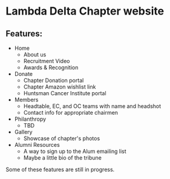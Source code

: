 # Lambda Delta Chapter website
## Features:
- Home
  - About us
  - Recruitment Video
  - Awards & Recognition
- Donate
  - Chapter Donation portal
  - Chapter Amazon wishlist link
  - Huntsman Cancer Institute portal
- Members
  - Headtable, EC, and OC teams with name and headshot
  - Contact info for appropriate chairmen
- Philanthropy
  - TBD
- Gallery
  - Showcase of chapter's photos
- Alumni Resources
  - A way to sign up to the Alum emailing list
  - Maybe a little bio of the tribune

 Some of these features are still in progress.
